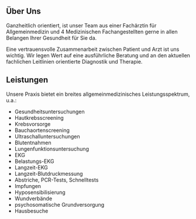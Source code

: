 ## Über Uns

Ganzheitlich orientiert, ist unser Team aus einer Fachärztin für Allgemeinmedizin und 4 Medizinischen Fachangestellten  gerne in allen Belangen Ihrer Gesundheit für Sie da.

Eine vertrauensvolle Zusammenarbeit zwischen Patient und Arzt ist uns wichtig. Wir legen Wert auf eine ausführliche Beratung und an den aktuellen fachlichen Leitlinien orientierte Diagnostik und Therapie.


## Leistungen

Unsere Praxis bietet ein breites allgemeinmedizinisches Leistungsspektrum, u.a.:

 - Gesundheitsuntersuchungen
 - Hautkrebsscreening
 - Krebsvorsorge
 - Bauchaortenscreening
 - Ultraschalluntersuchungen
 - Blutentnahmen
 - Lungenfunktionsuntersuchung
 - EKG
 - Belastungs-EKG
 - Langzeit-EKG
 - Langzeit-Blutdruckmessung
 - Abstriche, PCR-Tests, Schnelltests
 - Impfungen
 - Hyposensibilisierung
 - Wundverbände
 - psychosomatische Grundversorgung
 - Hausbesuche


